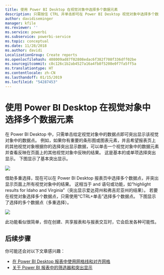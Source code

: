 ```yaml
---
title: 使用 Power BI Desktop 在视觉对象中选择多个数据元素
description: 只需按住 CTRL 并单击即可在 Power BI Desktop 视觉对象中选择多个数据点
author: davidiseminger
manager: kfile
ms.reviewer: ''
ms.service: powerbi
ms.subservice: powerbi-service
ms.topic: conceptual
ms.date: 11/28/2018
ms.author: davidi
LocalizationGroup: Create reports
ms.openlocfilehash: 408009ad87f02808edac6f382f708f336dff02be
ms.sourcegitcommit: c8c126c1b2ab4527a16a4fb8f5208e0f7fa5ff5a
ms.translationtype: HT
ms.contentlocale: zh-CN
ms.lasthandoff: 01/15/2019
ms.locfileid: "54287453"
---
```

# <a name="multi-select-data-elements-in-visuals-using-power-bi-desktop"></a>使用 Power BI Desktop 在视觉对象中选择多个数据元素

在 Power BI Desktop 中，只需单击给定视觉对象中的数据点即可突出显示该视觉对象中的数据点。 例如，如果你有重要的条形图或图表元素，并且希望报表页上的其他视觉对象根据你的选择突出显示数据，可以单击一个视觉对象中的数据元素并查看反映在页面上的其他视觉对象中反映的结果。 这是基本的或单项选择突出显示。 下图显示了基本突出显示。 

![](media/desktop-multi-select/multi-select_01.png)

借助多重选择，现在可以在 Power BI Desktop 报表页中选择多个数据点，并突出显示页面上所有视觉对象中的结果。 这相当于 and 语句或功能，如“highlight results for Idaho and Virginia”（突出显示爱达荷州和弗吉尼亚州的结果）。 若要在视觉对象选择多个数据点，只需使用“CTRL+单击”选择多个数据点。 下图显示了选择的多个数据点（多重选择）。

![](media/desktop-multi-select/multi-select_02.png)

此功能看似很简单，但在创建、共享报表和与报表交互时，它会启发各种可能性。 

## <a name="next-steps"></a>后续步骤

你可能还会对以下文章感兴趣：

* [在 Power BI Desktop 报表中使用网格线和对齐网格](desktop-gridlines-snap-to-grid.md)
* [关于 Power BI 报表中的筛选器和突出显示](power-bi-reports-filters-and-highlighting.md)

